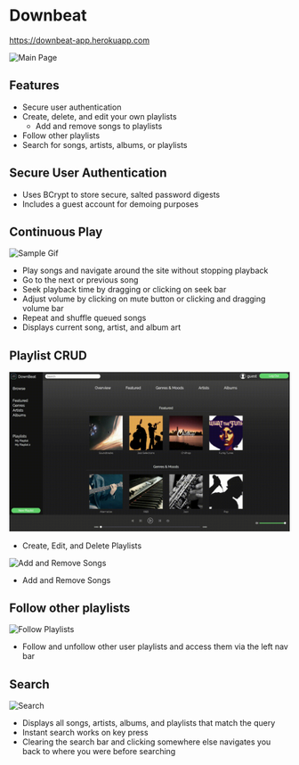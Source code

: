 # Downbeat

https://downbeat-app.herokuapp.com

![Main Page](http://res.cloudinary.com/masag0/image/upload/v1518202882/Main_Page_zqsnms.png)

## Features

* Secure user authentication
* Create, delete, and edit your own playlists
  * Add and remove songs to playlists
* Follow other playlists
* Search for songs, artists, albums, or playlists

## Secure User Authentication

* Uses BCrypt to store secure, salted password digests
* Includes a guest account for demoing purposes

## Continuous Play
![Sample Gif](https://github.com/masag0/DownBeat/blob/master/app/assets/images/ContPlay.gif)

* Play songs and navigate around the site without stopping playback
* Go to the next or previous song
* Seek playback time by dragging or clicking on seek bar
* Adjust volume by clicking on mute button or clicking and dragging volume bar
* Repeat and shuffle queued songs
* Displays current song, artist, and album art

## Playlist CRUD

![Playlist CRUD](https://github.com/masag0/DownBeat/blob/master/app/assets/images/PlaylistCRUD.gif)
* Create, Edit, and Delete Playlists

![Add and Remove Songs](https://github.com/masag0/DownBeat/blob/master/app/assets/images/AddRemoveSongs.gif)
* Add and Remove Songs

## Follow other playlists

![Follow Playlists](https://github.com/masag0/DownBeat/blob/master/app/assets/images/Following.gif)
* Follow and unfollow other user playlists and access them via the left nav bar

## Search

![Search](https://github.com/masag0/DownBeat/blob/master/app/assets/images/Search.gif)
* Displays all songs, artists, albums, and playlists that match the query
* Instant search works on key press
* Clearing the search bar and clicking somewhere else navigates you back to where you were before searching












